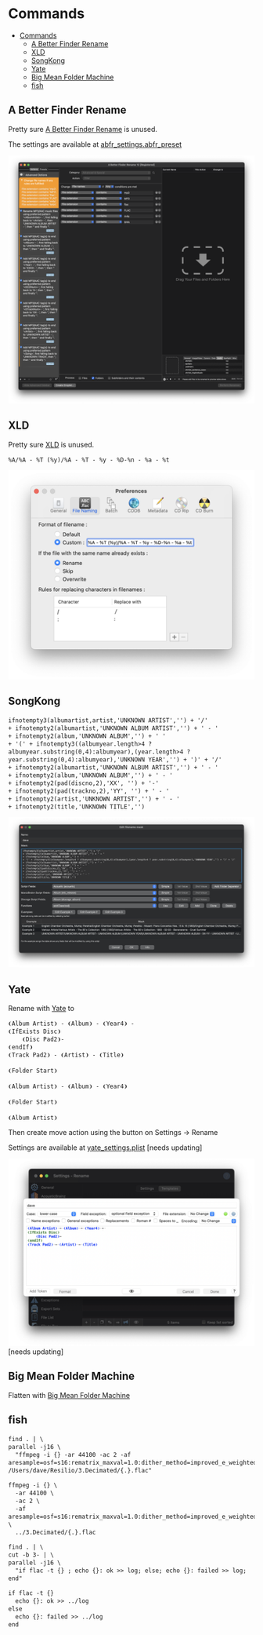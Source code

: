 # Commands

<!-- @import "[TOC]" {cmd="toc" depthFrom=1 depthTo=6 orderedList=false} -->

<!-- code_chunk_output -->

- [Commands](#commands)
  - [A Better Finder Rename](#a-better-finder-rename)
  - [XLD](#xld)
  - [SongKong](#songkong)
  - [Yate](#yate)
  - [Big Mean Folder Machine](#big-mean-folder-machine)
  - [fish](#fish)

<!-- /code_chunk_output -->

## A Better Finder Rename

Pretty sure [A Better Finder Rename][link-abfr] is unused.

The settings are available at [abfr_settings.abfr_preset][link-abfr-settings]

![ABFR rename settings](abfr.png)

## XLD

Pretty sure [XLD][link-xld] is unused.

```text
%A/%A - %T (%y)/%A - %T - %y - %D-%n - %a - %t
```

![XLD rename settings](xld.png)

## SongKong

```text
ifnotempty3(albumartist,artist,'UNKNOWN ARTIST','') + '/'
+ ifnotempty2(albumartist,'UNKNOWN ALBUM ARTIST','') + ' - '
+ ifnotempty2(album,'UNKNOWN ALBUM','') + ' '
+ '(' + ifnotempty3((albumyear.length>4 ? albumyear.substring(0,4):albumyear),(year.length>4 ? year.substring(0,4):albumyear),'UNKNOWN YEAR','') + ')' + '/'
+ ifnotempty2(albumartist,'UNKNOWN ALBUM ARTIST','') + ' - '
+ ifnotempty2(album,'UNKNOWN ALBUM','') + ' - '
+ ifnotempty2(pad(discno,2),'XX', '') + '-'
+ ifnotempty2(pad(trackno,2),'YY', '') + ' - '
+ ifnotempty2(artist,'UNKNOWN ARTIST','') + ' - '
+ ifnotempty2(title,'UNKNOWN TITLE','')
```

![SongKong rename settings](songkong.png)

## Yate

Rename with [Yate][link-yate] to

```text
❨Album Artist❩ - ❨Album❩ - ❨Year4❩ - 
❨IfExists Disc❩
    ❨Disc Pad2❩-
❨endIf❩
❨Track Pad2❩ - ❨Artist❩ - ❨Title❩

❨Folder Start❩

❨Album Artist❩ - ❨Album❩ - ❨Year4❩

❨Folder Start❩

❨Album Artist❩
```

Then create move action using the button on Settings -> Rename

Settings are available at [yate_settings.plist][link-yate-settings] [needs updating]

![Yate rename settings](yate.png) [needs updating]

## Big Mean Folder Machine

Flatten with [Big Mean Folder Machine][link-bmfm]

## fish

```fish
find . | \
parallel -j16 \
  "ffmpeg -i {} -ar 44100 -ac 2 -af aresample=osf=s16:rematrix_maxval=1.0:dither_method=improved_e_weighted /Users/dave/Resilio/3.Decimated/{.}.flac"
```

```fish
ffmpeg -i {} \
  -ar 44100 \
  -ac 2 \
  -af aresample=osf=s16:rematrix_maxval=1.0:dither_method=improved_e_weighted \
  ../3.Decimated/{.}.flac
```

```fish
find . | \
cut -b 3- | \
parallel -j16 \
  "if flac -t {} ; echo {}: ok >> log; else; echo {}: failed >> log; end"
```

```fish
if flac -t {}
  echo {}: ok >> ../log
else
  echo {}: failed >> ../log
end
```

[link-bmfm]: https://www.publicspace.net/BigMeanFolderMachine
[link-abfr]: https://www.publicspace.net/ABetterFinderRename
[link-xld]: https://tmkk.undo.jp/xld/index_e.html
[link-yate]: https://2manyrobots.com/yate/
[link-yate-settings]: yate_settings.plist
[link-abfr-settings]: abfr_settings.abfr_preset

